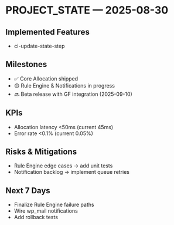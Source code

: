 
<!-- AUTO-GEN:STATE START -->
# PROJECT_STATE — 2025-08-30
## Implemented Features
- ci-update-state-step

## Milestones
- ✅ Core Allocation shipped
- 🟡 Rule Engine & Notifications in progress
- 🔜 Beta release with GF integration (2025-09-10)

## KPIs
- Allocation latency <50ms (current 45ms)
- Error rate <0.1% (current 0.05%)

## Risks & Mitigations
- Rule Engine edge cases → add unit tests
- Notification backlog → implement queue retries

## Next 7 Days
- Finalize Rule Engine failure paths
- Wire wp_mail notifications
- Add rollback tests
<!-- AUTO-GEN:STATE END -->

